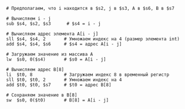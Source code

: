     # Предполагаем, что i находится в $s2, j в $s3, A в $s6, B в $s7

    # Вычисляем i - j
    sub $s4, $s2, $s3      # $s4 = i - j

    # Вычисляем адрес элемента A[i - j]
    sll $s4, $s4, 2       # Умножаем индекс на 4 (размер элемента int)
    add $s4, $s4, $s6     # $s4 = адрес A[i - j]

    # Загружаем значение из массива A
    lw  $s0, 0($s4)       # $s0 = A[i - j]

    # Вычисляем адрес B[8]
    li  $t0, 8            # Загружаем индекс 8 в временный регистр
    sll $t0, $t0, 2       # Умножаем индекс на 4
    add $t0, $t0, $s7     # $t0 = адрес B[8]

    # Сохраняем значение в B[8]
    sw  $s0, 0($t0)       # B[8] = A[i - j]
